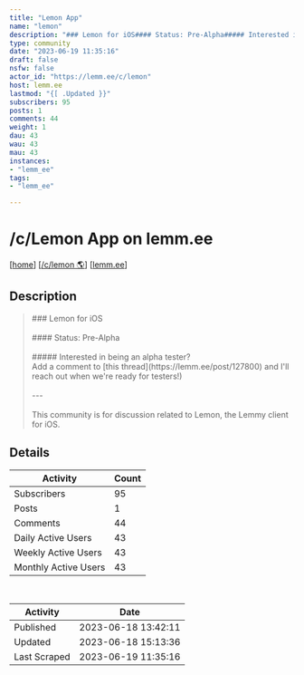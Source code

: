 ```yaml
---
title: "Lemon App" 
name: "lemon"
description: "### Lemon for iOS#### Status: Pre-Alpha##### Interested in being an alpha tester?Add a comment to [this thread](https://lemm.ee/post/127800) and I'll reach out when we're ready for testers!)---This community is for discussion related to Lemon, the Lemmy client for iOS."
type: community
date: "2023-06-19 11:35:16"
draft: false
nsfw: false
actor_id: "https://lemm.ee/c/lemon"
host: lemm.ee
lastmod: "{[ .Updated }}"
subscribers: 95
posts: 1
comments: 44
weight: 1
dau: 43
wau: 43
mau: 43
instances:
- "lemm_ee"
tags: 
- "lemm_ee"

---
```


# /c/Lemon App on lemm.ee

[[home](/)]
[[/c/lemon 🌎](https://lemm.ee/c/lemon)]
[[lemm.ee](/instances/lemm_ee)]


## Description 

<blockquote class="description">
### Lemon for iOS<br><br>#### Status: Pre-Alpha<br><br>##### Interested in being an alpha tester?<br>Add a comment to [this thread](https://lemm.ee/post/127800) and I'll reach out when we're ready for testers!)<br><br>---<br><br>This community is for discussion related to Lemon, the Lemmy client for iOS.
</blockquote>


## Details

| Activity | Count  |
|----------------------|---|
| Subscribers          | 95 |
| Posts                | 1  |
| Comments             | 44  |
| Daily Active Users   | 43  |
| Weekly Active Users  | 43  |
| Monthly Active Users | 43  |

<br>

| Activity | Date |
|----------------------|---|
| Published            | 2023-06-18 13:42:11 |
| Updated              | 2023-06-18 15:13:36 |
| Last Scraped         | 2023-06-19 11:35:16 |
